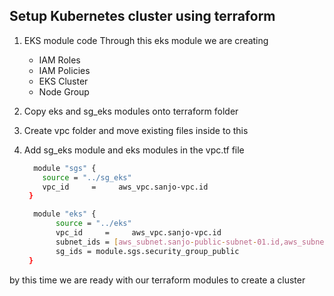 ## Setup Kubernetes cluster using terraform 
1. EKS module code 
   Through this eks module we are creating  
     - IAM Roles
     - IAM Policies
     - EKS Cluster
     - Node Group

1. Copy eks and sg_eks modules onto terraform folder  
2. Create vpc folder and move existing files inside to this  
3. Add sg_eks module and eks modules in the vpc.tf file 
   ```sh 
     module "sgs" {
       source = "../sg_eks"
       vpc_id     =     aws_vpc.sanjo-vpc.id
    }

     module "eks" {
          source = "../eks"
          vpc_id     =     aws_vpc.sanjo-vpc.id
          subnet_ids = [aws_subnet.sanjo-public-subnet-01.id,aws_subnet.dpp-public-subnet-02.id]
          sg_ids = module.sgs.security_group_public
    }
   ```
 by this time we are ready with our terraform modules to create a cluster 
